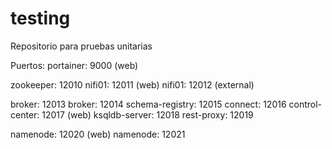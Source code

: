 # testing
Repositorio para pruebas unitarias

Puertos:
portainer: 9000 (web)



zookeeper: 12010
nifi01: 12011 (web)
nifi01: 12012 (external)

broker: 12013
broker: 12014
schema-registry: 12015
connect: 12016
control-center: 12017 (web)
ksqldb-server: 12018
rest-proxy: 12019

namenode: 12020 (web)
namenode: 12021


